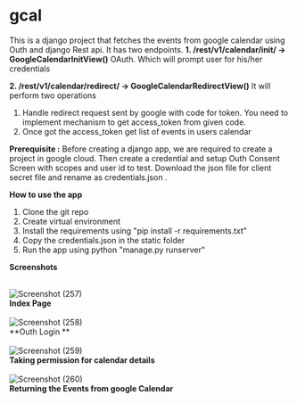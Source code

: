 # gcal
This is a django project that fetches the events from google calendar using Outh and django Rest api.
It has two endpoints.
**1. /rest/v1/calendar/init/ -> GoogleCalendarInitView()**
   OAuth. Which will prompt user for his/her credentials
   
**2. /rest/v1/calendar/redirect/ -> GoogleCalendarRedirectView()**
  It will perform two operations
  1. Handle redirect request sent by google with code for token. You need to implement mechanism to get access_token from given code.
  2. Once got the access_token get list of events in users calendar

**Prerequisite :**
Before creating a django app, we are required to create a project in google cloud.
Then create a credential and setup Outh Consent Screen with scopes and user id to test.
Download the json file for client secret file and rename as credentials.json .

**How to use the app**
1. Clone the git repo
2. Create virtual environment 
3. Install the requirements using "pip install -r requirements.txt"
4. Copy the credentials.json in the static folder
5. Run the app using python "manage.py runserver"

**Screenshots**<br><br>

![Screenshot (257)](https://github.com/shivamsks219/gcal/assets/68140446/e34bc2ec-6810-465a-9b3e-eda696a5d728)
<br>**Index Page**<br><br>
![Screenshot (258)](https://github.com/shivamsks219/gcal/assets/68140446/b8cadd71-ddf6-4a31-9d86-bd507643cec7)
<br>**Outh Login **<br><br>
![Screenshot (259)](https://github.com/shivamsks219/gcal/assets/68140446/9627f6f0-afd7-42c5-8ba9-27e2c2a21ea6)
<br>**Taking permission for calendar details**<br><br>
![Screenshot (260)](https://github.com/shivamsks219/gcal/assets/68140446/cd025e12-0490-4549-be9f-7afa387be037)
<br>**Returning the Events from google Calendar**
